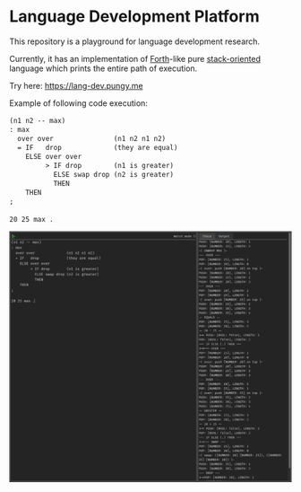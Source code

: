 # Language Development Platform

This repository is a playground for language development research.

Currently, it has an implementation of [Forth](https://en.wikipedia.org/wiki/Forth_(programming_language))-like pure [stack-oriented](https://en.wikipedia.org/wiki/Stack-oriented_programming) language which prints the entire path of execution.

Try here: https://lang-dev.pungy.me

Example of following code execution:

```text
(n1 n2 -- max)
: max
  over over               (n1 n2 n1 n2)
  = IF   drop             (they are equal)
    ELSE over over
         > IF drop        (n1 is greater)
           ELSE swap drop (n2 is greater)
           THEN
    THEN
;

20 25 max .
```

![code example](assets/code-example.png)
